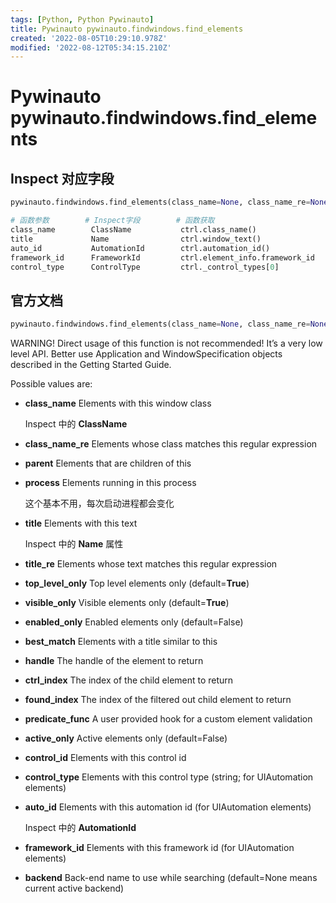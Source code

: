 ```yaml
---
tags: [Python, Python Pywinauto]
title: Pywinauto pywinauto.findwindows.find_elements
created: '2022-08-05T10:29:10.978Z'
modified: '2022-08-12T05:34:15.210Z'
---
```


# Pywinauto pywinauto.findwindows.find_elements

## Inspect 对应字段

```python
pywinauto.findwindows.find_elements(class_name=None, class_name_re=None, parent=None, process=None, title=None, title_re=None, top_level_only=True, visible_only=True, enabled_only=False, best_match=None, handle=None, ctrl_index=None, found_index=None, predicate_func=None, active_only=False, control_id=None, control_type=None, auto_id=None, framework_id=None, backend=None, depth=None)
```

```python
# 函数参数        # Inspect字段        # 函数获取
class_name        ClassName           ctrl.class_name()
title             Name                ctrl.window_text()
auto_id           AutomationId        ctrl.automation_id()
framework_id      FrameworkId         ctrl.element_info.framework_id
control_type      ControlType         ctrl._control_types[0]                
```


## 官方文档

```python
pywinauto.findwindows.find_elements(class_name=None, class_name_re=None, parent=None, process=None, title=None, title_re=None, top_level_only=True, visible_only=True, enabled_only=False, best_match=None, handle=None, ctrl_index=None, found_index=None, predicate_func=None, active_only=False, control_id=None, control_type=None, auto_id=None, framework_id=None, backend=None, depth=None)
```

WARNING! Direct usage of this function is not recommended! It’s a very low level API. Better use Application and WindowSpecification objects described in the Getting Started Guide.

Possible values are:

- **class_name** Elements with this window class

  Inspect 中的 **ClassName**

- **class_name_re** Elements whose class matches this regular expression

- **parent** Elements that are children of this

- **process** Elements running in this process

  这个基本不用，每次启动进程都会变化

- **title** Elements with this text

  Inspect 中的 **Name** 属性

- **title_re** Elements whose text matches this regular expression

- **top_level_only** Top level elements only (default=**True**)

- **visible_only** Visible elements only (default=**True**)

- **enabled_only** Enabled elements only (default=False)

- **best_match** Elements with a title similar to this

- **handle** The handle of the element to return

- **ctrl_index** The index of the child element to return

- **found_index** The index of the filtered out child element to return

- **predicate_func** A user provided hook for a custom element validation

- **active_only** Active elements only (default=False)

- **control_id** Elements with this control id

- **control_type** Elements with this control type (string; for UIAutomation elements)

- **auto_id** Elements with this automation id (for UIAutomation elements)

  Inspect 中的 **AutomationId**

- **framework_id** Elements with this framework id (for UIAutomation elements)

- **backend** Back-end name to use while searching (default=None means current active backend)
